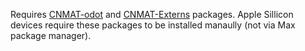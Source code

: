 Requires [CNMAT-odot](https://github.com/CNMAT/CNMAT-odot) and [CNMAT-Externs](https://github.com/CNMAT/CNMAT-Externs) packages.  Apple Sillicon devices require these packages to be installed manaully (not via Max package manager).